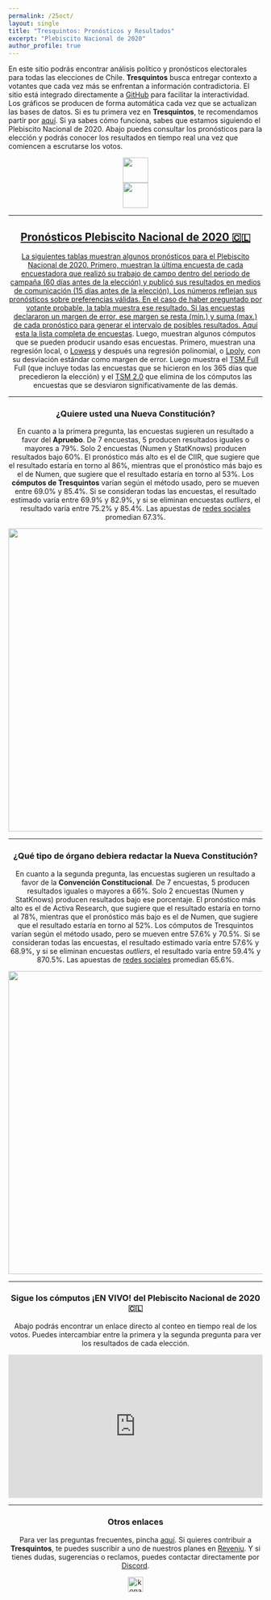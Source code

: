 ```yaml
---
permalink: /25oct/
layout: single
title: "Tresquintos: Pronósticos y Resultados"
excerpt: "Plebiscito Nacional de 2020"
author_profile: true
---
```


En este sitio podrás encontrar análisis político y pronósticos electorales para todas las elecciones de Chile. **Tresquintos** busca entregar contexto a votantes que cada vez más se enfrentan a información contradictoria. El sitio está integrado directamente a [GitHub](https://github.com/) para facilitar la interactividad. Los gráficos se producen de forma automática cada vez que se actualizan las bases de datos. Si es tu primera vez en **Tresquintos**, te recomendamos partir por [aquí](https://tresquintos.cl/faq/). Si ya sabes cómo funciona, sabes que estamos siguiendo el Plebiscito Nacional de 2020. Abajo puedes consultar los pronósticos para la elección y podrás conocer los resultados en tiempo real una vez que comiencen a escrutarse los votos.

<div align="center"><a href="https://tresquintos.cl/convencionales/"><img width="50" src="https://tresquintos.cl/images/lista_convencionales.png"><div align="center"><a href="https://tresquintos.cl/encuestas/"><img width="50" src="https://tresquintos.cl/images/lista_encuestas.png">

---
## Pronósticos Plebiscito Nacional de 2020 🇨🇱

La siguientes tablas muestran algunos pronósticos para el Plebiscito Nacional de 2020. Primero, muestran la última encuesta de cada encuestadora que realizó su trabajo de campo dentro del periodo de campaña (60 días antes de la elección) y publicó sus resultados en medios de comunicación (15 días antes de la elección). Los números reflejan sus pronósticos sobre preferencias válidas. En el caso de haber preguntado por votante probable, la tabla muestra ese resultado. Si las encuestas declararon un margen de error, ese margen se resta (min.) y suma (max.) de cada pronóstico para generar el intervalo de posibles resultados. Aquí esta la [lista completa de encuestas](https://tresquintos.cl/tsm/). Luego, muestran algunos cómputos que se pueden producir usando esas encuestas. Primero, muestran una regresión local, o [Lowess](https://www.stata.com/manuals13/rlowess.pdf) y después una regresión polinomial, o [Lpoly](https://www.stata.com/manuals/rlpoly.pdf), con su desviación estándar como margen de error. Luego muestra el [TSM Full](https://tresquintos.cl/tsm/) Full (que incluye todas las encuestas que se hicieron en los 365 días que precedieron la elección) y el [TSM 2.0](https://tresquintos.cl/tsm/) que elimina de los cómputos las encuestas que se desviaron significativamente de las demás.

---
### ¿Quiere usted una Nueva Constitución?

En cuanto a la primera pregunta, las encuestas sugieren un resultado a favor del **Apruebo**. De 7 encuestas, 5 producen resultados iguales o mayores a 79%. Solo 2 encuestas (Numen y StatKnows) producen resultados bajo 60%. El pronóstico más alto es el de CIIR, que sugiere que el resultado estaría en torno al 86%, mientras que el pronóstico más bajo es el de Numen, que sugiere que el resultado estaría en torno al 53%. Los **cómputos de Tresquintos** varían según el método usado, pero se mueven entre 69.0% y 85.4%. Si se consideran todas las encuestas, el resultado estimado varía entre 69.9% y 82.9%, y si se eliminan encuestas *outliers*, el resultado varía entre 75.2% y 85.4%. Las apuestas de [redes sociales](https://www.twitter.com/tresquintos) promedian 67.3%.

<div align="center">
<img width="600" src="https://tresquintos.cl/images/primera_pregunta.png" >
</div>

---
### ¿Qué tipo de órgano debiera redactar la Nueva Constitución?

En cuanto a la segunda pregunta, las encuestas sugieren un resultado a favor de la **Convención Constitucional**. De 7 encuestas, 5 producen resultados iguales o mayores a 66%. Solo 2 encuestas (Numen y StatKnows) producen resultados bajo ese porcentaje. El pronóstico más alto es el de Activa Research, que sugiere que el resultado estaría en torno al 78%, mientras que el pronóstico más bajo es el de Numen, que sugiere que el resultado estaría en torno al 52%. Los cómputos de Tresquintos varían según el método usado, pero se mueven entre 57.6% y 70.5%. Si se consideran todas las encuestas, el resultado estimado varía entre 57.6% y 68.9%, y si se eliminan encuestas *outliers*, el resultado varía entre 59.4% y 870.5%. Las apuestas de [redes sociales](https://www.twitter.com/tresquintos) promedian 65.6%.

<div align="center">
<img width="600" src="https://tresquintos.cl/images/segunda_pregunta.png" >
</div>

---

### Sigue los cómputos ¡EN VIVO! del Plebiscito Nacional de 2020 🇨🇱

Abajo podrás encontrar un enlace directo al conteo en tiempo real de los votos. Puedes intercambiar entre la primera y la segunda pregunta para ver los resultados de cada elección.

<div>
  <div style="position:relative;padding-top:56.25%;">
    <iframe src="http://www.servelelecciones.cl/" frameborder="0" allowfullscreen
      style="position:absolute;top:0;left:0;width:100%;height:100%;"></iframe>
  </div>
</div>

---

### Otros enlaces

Para ver las preguntas frecuentes, pincha [aquí](https://tresquintos.cl/faq/). Si quieres contribuir a **Tresquintos**, te puedes suscribir a uno de nuestros planes en [Reveniu](https://tresquintos.cl/donaciones). Y si tienes dudas, sugerencias o reclamos, puedes contactar directamente por [Discord](https://discord.gg/qPDkg67).


<!-- Mailchimp -->
<script type="text/javascript" src="//downloads.mailchimp.com/js/signup-forms/popup/unique-methods/embed.js" data-dojo-config="usePlainJson: true, isDebug: false"></script><script type="text/javascript">window.dojoRequire(["mojo/signup-forms/Loader"], function(L) { L.start({"baseUrl":"mc.us15.list-manage.com","uuid":"3a6f5773bbbc78ea5a0003f67","lid":"8c164eff0f","uniqueMethods":true}) })</script>


<!-- NES -->
<style>
.aligncenter {
    text-align: center;
}
</style>
<p class="aligncenter">
    <img src="/images/nes.png" width="30" height="30" alt="konami" />
</p>
<script src="/js/topsecret.js"></script>

<script src="/js/cyberdelia.js"></script>

<script type="text/javascript"> var msTag = {"site":"tnw","page":"home","cyberdelia_page_type":"home","data":{"sponsorName":false,"isSponsoredCategory":false}}</script>

<script src="https://cdn0.tnwcdn.com/wp-content/themes/cyberdelia/assets/js/app.min.js?v=1585558461" type="text/javascript" async=""></script>



<!-- Favicon -->
<link rel="apple-touch-icon" sizes="180x180" href="/apple-touch-icon.png">
<link rel="icon" type="image/png" sizes="32x32" href="/favicon-32x32.png">
<link rel="icon" type="image/png" sizes="16x16" href="/favicon-16x16.png">
<link rel="manifest" href="/site.webmanifest">
<link rel="mask-icon" href="/safari-pinned-tab.svg" color="#5bbad5">
<meta name="msapplication-TileColor" content="#b91d47">
<meta name="theme-color" content="#ffffff">


<!-- Finisce sempre così, con la morte.
Prima però c’è stata la vita,
nascosta sotto i bla, bla, bla, bla, bla.
È tutto sedimentato sotto il chiacchiericcio e il rumore:
il silenzio e il sentimento,
l’emozione e la paura,
gli sparuti incostanti sprazzi di bellezza
e poi lo squallore disgraziato e l’uomo miserabile.
Tutto sepolto nella coperta
dell’imbarazzo dello stare al mondo:
bla, bla, bla, bla.
Altrove c’è l’Altrove,
io non mi occupo dell’Altrove.
Dunque che questo romanzo abbia inizio.
In fondo è solo un trucco, si è solo un trucco. kb. -->
